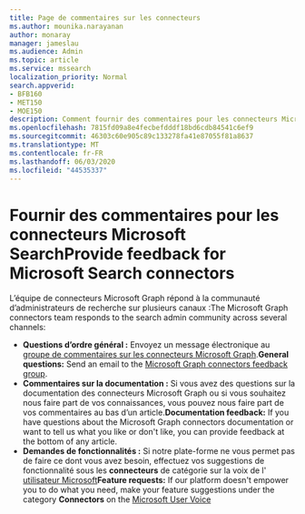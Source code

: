 ```yaml
---
title: Page de commentaires sur les connecteurs
ms.author: mounika.narayanan
author: monaray
manager: jameslau
ms.audience: Admin
ms.topic: article
ms.service: mssearch
localization_priority: Normal
search.appverid:
- BFB160
- MET150
- MOE150
description: Comment fournir des commentaires pour les connecteurs Microsoft Search
ms.openlocfilehash: 7815fd09a8e4fecbefdddf18bd6cdb84541c6ef9
ms.sourcegitcommit: 46303c60e905c89c133278fa41e87055f81a8637
ms.translationtype: MT
ms.contentlocale: fr-FR
ms.lasthandoff: 06/03/2020
ms.locfileid: "44535337"
---
```

# <a name="provide-feedback-for-microsoft-search-connectors"></a><span data-ttu-id="b5525-103">Fournir des commentaires pour les connecteurs Microsoft Search</span><span class="sxs-lookup"><span data-stu-id="b5525-103">Provide feedback for Microsoft Search connectors</span></span>

<span data-ttu-id="b5525-104">L’équipe de connecteurs Microsoft Graph répond à la communauté d’administrateurs de recherche sur plusieurs canaux :</span><span class="sxs-lookup"><span data-stu-id="b5525-104">The Microsoft Graph connectors team responds to the search admin community across several channels:</span></span>

* <span data-ttu-id="b5525-105">**Questions d’ordre général :** Envoyez un message électronique au [groupe de commentaires sur les connecteurs Microsoft Graph](mailto:MicrosoftGraphConnectorsFeedback@service.microsoft.com).</span><span class="sxs-lookup"><span data-stu-id="b5525-105">**General questions:** Send an email to the [Microsoft Graph connectors feedback group](mailto:MicrosoftGraphConnectorsFeedback@service.microsoft.com).</span></span>
* <span data-ttu-id="b5525-106">**Commentaires sur la documentation :** Si vous avez des questions sur la documentation des connecteurs Microsoft Graph ou si vous souhaitez nous faire part de vos connaissances, vous pouvez nous faire part de vos commentaires au bas d’un article.</span><span class="sxs-lookup"><span data-stu-id="b5525-106">**Documentation feedback:** If you have questions about the Microsoft Graph connectors documentation or want to tell us what you like or don't like, you can provide feedback at the bottom of any article.</span></span>
* <span data-ttu-id="b5525-107">**Demandes de fonctionnalités :** Si notre plate-forme ne vous permet pas de faire ce dont vous avez besoin, effectuez vos suggestions de fonctionnalité sous les **connecteurs** de catégorie sur la voix de l' [utilisateur Microsoft](https://microsoftsearch.uservoice.com/forums/926998-connectors)</span><span class="sxs-lookup"><span data-stu-id="b5525-107">**Feature requests:** If our platform doesn't empower you to do what you need, make your feature suggestions under the category **Connectors** on the [Microsoft User Voice](https://microsoftsearch.uservoice.com/forums/926998-connectors)</span></span>
